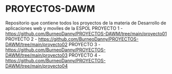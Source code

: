# PROYECTOS-DAWM
Repositorio que contiene todos los proyectos de la materia de Desarrollo de aplicaciones web y moviles de la ESPOL
PROYECTO 1 - https://github.com/BurneoDanny/PROYECTOS-DAWM/tree/main/proyecto01
PROYECTO 2 - https://github.com/BurneoDanny/PROYECTOS-DAWM/tree/main/proyecto02
PROYECTO 3 - https://github.com/BurneoDanny/PROYECTOS-DAWM/tree/main/proyecto03 
PROYECTO 4 - https://github.com/BurneoDanny/PROYECTOS-DAWM/tree/main/proyecto04
